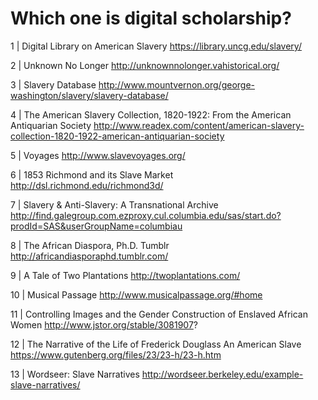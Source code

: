 # Which one is digital scholarship?
1 | Digital Library on American Slavery
https://library.uncg.edu/slavery/

2 | Unknown No Longer
http://unknownnolonger.vahistorical.org/

3 |  Slavery Database
http://www.mountvernon.org/george-washington/slavery/slavery-database/

4 | The American Slavery Collection, 1820-1922: From the American Antiquarian Society
http://www.readex.com/content/american-slavery-collection-1820-1922-american-antiquarian-society

5 | Voyages
http://www.slavevoyages.org/

6 | 1853 Richmond and its Slave Market
http://dsl.richmond.edu/richmond3d/

7 | Slavery & Anti-Slavery: A Transnational Archive
http://find.galegroup.com.ezproxy.cul.columbia.edu/sas/start.do?prodId=SAS&userGroupName=columbiau

8 | The African Diaspora, Ph.D. Tumblr
http://africandiasporaphd.tumblr.com/

9 | A Tale of Two Plantations
http://twoplantations.com/

10 | Musical Passage
http://www.musicalpassage.org/#home

11 | Controlling Images and the Gender Construction of Enslaved African Women
http://www.jstor.org/stable/3081907?

12 | The Narrative of the Life of Frederick Douglass An American Slave
https://www.gutenberg.org/files/23/23-h/23-h.htm

13 | Wordseer: Slave Narratives
http://wordseer.berkeley.edu/example-slave-narratives/
